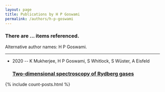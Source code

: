 ```yaml
---
layout: page
title: Publications by H P Goswami
permalink: /authors/h-p-goswami
---
```


<h3 id="number-posts">There are ... items referenced.</h3>
<p id='info-authors'>Alternative author names: H P Goswami.</p>
<hr />
<ul class="post-list">
<li><span class='post-meta'>2020 -- K Mukherjee, H P Goswami, S Whitlock, S Wüster, A Eisfeld</span><h3><a class='post-link' href="{{ site.baseurl }}/two-dimensional-spectroscopy-of-rydberg-gases">Two-dimensional spectroscopy of Rydberg gases</a></h3></li>

</ul>
{% include count-posts.html %}
